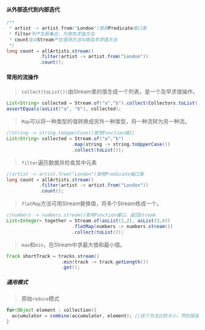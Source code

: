 #### 从外部迭代到内部迭代

```java
/**
 * artist -> artist.from("London")使用Predicate接口类
 * filter不产生新集合，为惰性求值方法
 * count会从Stream产生值得方法叫做及早求值方法
 */ 
long count = allArtists.stream()
  			.filter(artist -> artist.from("London"))
  			.count();
```

#### 常用的流操作

> `collect(toList())`由Stream里的值生成一个列表，是一个及早求值操作。

```java
List<String> collected = Stream.of("a","b").collect(Collectors.toList());
assertEquals(asList("a", "b"), collected);
```

> `Map`可以将一种类型的值转换成另外一种类型，将一种流转为另一种流。

```java
//string -> string.toUpperCase()使用Function接口
List<String> collected = Stream.of("a","b")
  						.map(string -> string.toUpperCase())
  						.collect(toList());
```

> `filter`遍历数据并检查其中元素

```java
//artist -> artist.from("London")使用Predicate接口类
long count = allArtists.stream()
  			.filter(artist -> artist.from("London"))
  			.count();
```

> `flatMap`方法可用Stream替换值，将多个Stream练成一个。

```java
//numbers -> numbers.stream()使用Function接口，返回Stream
List<Integer> together = Stream.of(asList(1,2), asList(3,4))
  						.flatMap(numbers -> numbers.stream())
  						.collect(toList());
```

> `max`和`min`，在Stream中求最大值和最小值。

```java
Track shortTrack = tracks.stream()
  				   	.min(track -> track.getLength())
  					.get();
```

##### 通用模式

> 原始`reduce`模式

```java
for(Object element : collection){
  accumulator = combine(accumulator, element); //这个方法比较大小，然后赋值
}
```

